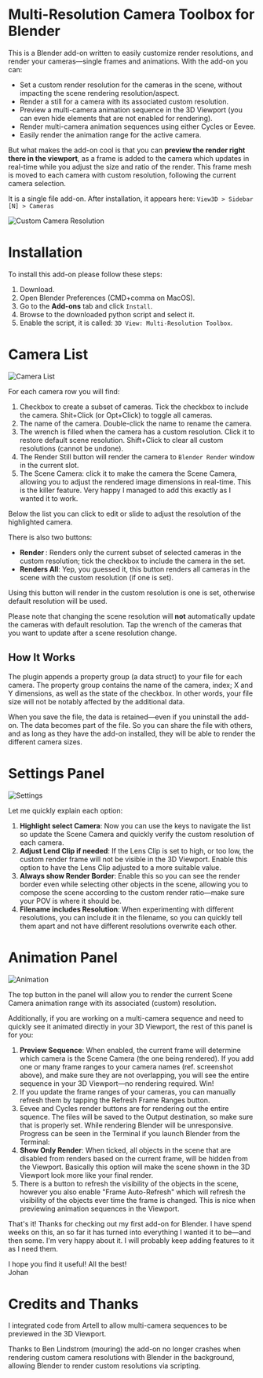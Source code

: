 # Multi-Resolution Camera Toolbox for Blender
This is a Blender add-on written to easily customize render resolutions, and render your cameras—single frames and animations. With the add-on you can:

* Set a custom render resolution for the cameras in the scene, without impacting the scene rendering resolution/aspect.
* Render a still for a camera with its associated custom resolution.
* Preview a multi-camera animation sequence in the 3D Viewport (you can even hide elements that are not enabled for rendering).
* Render multi-camera animation sequences using either Cycles or Eevee.
* Easily render the animation range for the active camera.

But what makes the add-on cool is that you can **preview the render right there in the viewport**, as a frame is added to the camera which updates in real-time while you adjust the size and ratio of the render. This frame mesh is moved to each camera with custom resolution, following the current camera selection.

It is a single file add-on. After installation, it appears here: `View3D > Sidebar [N] > Cameras`


![Custom Camera Resolution](https://user-images.githubusercontent.com/326334/228645249-619cb3b0-3934-496a-b817-aeb84345221b.png)


# Installation

To install this add-on please follow these steps:

1. Download.
1. Open Blender Preferences (CMD+comma on MacOS).
1. Go to the **Add-ons** tab and click `Install`.
1. Browse to the downloaded python script and select it.
1. Enable the script, it is called: `3D View: Multi-Resolution Toolbox`.


# Camera List

![Camera List](https://github.com/Gatada/MultiResolutionCameras/assets/326334/0169c09d-d1af-4a9d-9897-c9e0bcd0eec3)

For each camera row you will find:

1. Checkbox to create a subset of cameras. Tick the checkbox to include the camera. Shit+Click (or Opt+Click) to toggle all cameras.
2. The name of the camera. Double-click the name to rename the camera.
3. The wrench is filled when the camera has a custom resolution. Click it to restore default scene resolution. Shift+Click to clear all custom resolutions (cannot be undone).
4. The Render Still button will render the camera to `Blender Render` window in the current slot.
5. The Scene Camera: click it to make the camera the Scene Camera, allowing you to adjust the rendered image dimensions in real-time. This is the killer feature. Very happy I managed to add this exactly as I wanted it to work.

Below the list you can click to edit or slide to adjust the resolution of the highlighted camera.

There is also two buttons:

* **Render <Integer>**: Renders only the current subset of selected cameras in the custom resolution; tick the checkbox to include the camera in the set.
* **Renders All**: Yep, you guessed it, this button renders all cameras in the scene with the custom resolution (if one is set).

Using this button will render in the custom resolution is one is set, otherwise default resolution will be used.

Please note that changing the scene resolution will **not** automatically update the cameras with default resolution. Tap the wrench of the cameras that you want to update after a scene resolution change.

## How It Works

The plugin appends a property group (a data struct) to your file for each camera. The property group contains the name of the camera, index; X and Y dimensions, as well as the state of the checkbox. In other words, your file size will not be notably affected by the additional data.

When you save the file, the data is retained—even if you uninstall the add-on. The data becomes part of the file. So you can share the file with others, and as long as they have the add-on installed, they will be able to render the different camera sizes.

# Settings Panel

![Settings](https://github.com/Gatada/MultiResolutionCameras/assets/326334/cbfc4018-f559-436f-87c1-2e4f7d8d178d)

Let me quickly explain each option:

1. **Highlight select Camera**: Now you can use the keys to navigate the list so update the Scene Camera and quickly verify the custom resolution of each camera.
2. **Adjust Lend Clip if needed**: If the Lens Clip is set to high, or too low, the custom render frame will not be visible in the 3D Viewport. Enable this option to have the Lens Clip adjusted to a more suitable value.
3. **Always show Render Border**: Enable this so you can see the render border even while selecting other objects in the scene, allowing you to compose the scene according to the custom render ratio—make sure your POV is where it should be.
4. **Filename includes Resolution**: When experimenting with different resolutions, you can include it in the filename, so you can quickly tell them apart and not have different resolutions overwrite each other.

# Animation Panel

![Animation](https://github.com/Gatada/MultiResolutionCameras/assets/326334/3440dbf4-ce10-4be9-a614-914d3aff21cd)

The top button in the panel will allow you to render the current Scene Camera animation range with its associated (custom) resolution.

Additionally, if you are working on a multi-camera sequence and need to quickly see it animated directly in your 3D Viewport, the rest of this panel is for you:

1. **Preview Sequence**: When enabled, the current frame will determine which camera is the Scene Camera (the one being rendered). If you add one or many frame ranges to your camera names (ref. screenshot above), and make sure they are not overlapping, you will see the entire sequence in your 3D Viewport—no rendering required. Win!
2. If you update the frame ranges of your cameras, you can manually refresh them by tapping the Refresh Frame Ranges button.
3. Eevee and Cycles render buttons are for rendering out the entire squence. The files will be saved to the Output destination, so make sure that is properly set. While rendering Blender will be unresponsive. Progress can be seen in the Terminal if you launch Blender from the Terminal:
4. **Show Only Render**: When ticked, all objects in the scene that are disabled from renders based on the current frame, will be hidden from the Viewport. Basically this option will make the scene shown in the 3D Viewport look more like your final render.
5. There is a button to refresh the visibility of the objects in the scene, however you also enable "Frame Auto-Refresh" which will refresh the visibility of the objects ever time the frame is changed. This is nice when previewing animation sequences in the Viewport.

That's it! Thanks for checking out my first add-on for Blender. I have spend weeks on this, an so far it has turned into everything I wanted it to be—and then some. I'm very happy about it. I will probably keep adding features to it as I need them.

I hope you find it useful!
All the best!\
Johan

# Credits and Thanks

I integrated code from Artell to allow multi-camera sequences to be previewed in the 3D Viewport.

Thanks to Ben Lindstrom (mouring) the add-on no longer crashes when rendering custom camera resolutions with Blender in the background, allowing Blender to render custom resolutions via scripting.


